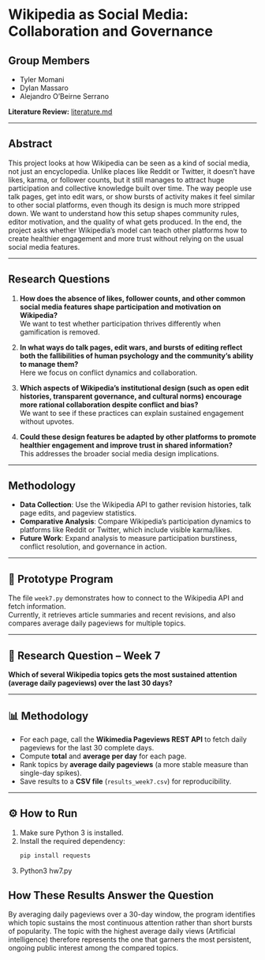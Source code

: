 # Wikipedia as Social Media: Collaboration and Governance

## Group Members
- Tyler Momani  
- Dylan Massaro  
- Alejandro O’Beirne Serrano  

**Literature Review:** [literature.md](literature.md)

---

## Abstract
This project looks at how Wikipedia can be seen as a kind of social media, not just an encyclopedia. Unlike places like Reddit or Twitter, it doesn’t have likes, karma, or follower counts, but it still manages to attract huge participation and collective knowledge built over time. The way people use talk pages, get into edit wars, or show bursts of activity makes it feel similar to other social platforms, even though its design is much more stripped down. We want to understand how this setup shapes community rules, editor motivation, and the quality of what gets produced. In the end, the project asks whether Wikipedia’s model can teach other platforms how to create healthier engagement and more trust without relying on the usual social media features.

---

## Research Questions
1. **How does the absence of likes, follower counts, and other common social media features shape participation and motivation on Wikipedia?**  
   We want to test whether participation thrives differently when gamification is removed.  

2. **In what ways do talk pages, edit wars, and bursts of editing reflect both the fallibilities of human psychology and the community’s ability to manage them?**  
   Here we focus on conflict dynamics and collaboration.  

3. **Which aspects of Wikipedia’s institutional design (such as open edit histories, transparent governance, and cultural norms) encourage more rational collaboration despite conflict and bias?**  
   We want to see if these practices can explain sustained engagement without upvotes.  

4. **Could these design features be adapted by other platforms to promote healthier engagement and improve trust in shared information?**  
   This addresses the broader social media design implications.  

---

## Methodology
- **Data Collection**: Use the Wikipedia API to gather revision histories, talk page edits, and pageview statistics.  
- **Comparative Analysis**: Compare Wikipedia’s participation dynamics to platforms like Reddit or Twitter, which include visible karma/likes.  
- **Future Work**: Expand analysis to measure participation burstiness, conflict resolution, and governance in action.  

---
## 🧩 Prototype Program
The file `week7.py` demonstrates how to connect to the Wikipedia API and fetch information.  
Currently, it retrieves article summaries and recent revisions, and also compares average daily pageviews for multiple topics.

---

## 🧠 Research Question – Week 7
**Which of several Wikipedia topics gets the most sustained attention (average daily pageviews) over the last 30 days?**

---

## 📊 Methodology
- For each page, call the **Wikimedia Pageviews REST API** to fetch daily pageviews for the last 30 complete days.  
- Compute **total** and **average per day** for each page.  
- Rank topics by **average daily pageviews** (a more stable measure than single-day spikes).  
- Save results to a **CSV file** (`results_week7.csv`) for reproducibility.

---

## ⚙️ How to Run
1. Make sure Python 3 is installed.  
2. Install the required dependency:
   ```bash
   pip install requests
3. Python3 hw7.py

## How These Results Answer the Question
By averaging daily pageviews over a 30-day window, the program identifies which topic sustains the most continuous attention rather than short bursts of popularity.
The topic with the highest average daily views (Artificial intelligence) therefore represents the one that garners the most persistent, ongoing public interest among the compared topics.
